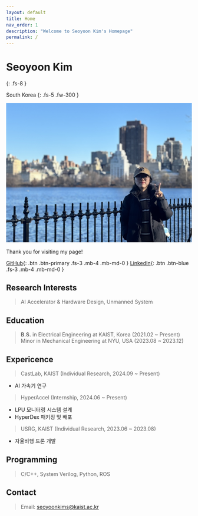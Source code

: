 ```yaml
---
layout: default
title: Home
nav_order: 1
description: "Welcome to Seoyoon Kim's Homepage"
permalink: /
---
```


# Seoyoon Kim
{: .fs-8 }

South Korea
{: .fs-5 .fw-300 }

![ex_screenshot](./assets/images/me2.jpg)  

Thank you for visiting my page!  

[GitHub][GitHub]{: .btn .btn-primary .fs-3 .mb-4 .mb-md-0 }
[LinkedIn][LinkedIn]{: .btn .btn-blue .fs-3 .mb-4 .mb-md-0 }


## Research Interests  

> AI Accelerator & Hardware Design, Unmanned System


## Education  

> **B.S.** in Electrical Engineering at KAIST, Korea (2021.02 ~ Present)  
> Minor in Mechanical Engineering at NYU, USA (2023.08 ~ 2023.12)


## Expericence  
> CastLab, KAIST (Individual Research, 2024.09 ~ Present)  
 - AI 가속기 연구  

> HyperAccel (Internship, 2024.06 ~ Present)  
 - LPU 모니터링 시스템 설계  
 - HyperDex 패키징 및 배포  

> USRG, KAIST (Individual Research, 2023.06 ~ 2023.08)  
 - 자율비행 드론 개발  


## Programming  

> C/C++, System Verilog, Python, ROS  


## Contact  

> Email: seoyoonkims@kaist.ac.kr  


[Posts]: https://seoyoonkims.github.io/docs/posts/  
[Paper Review]: https://seoyoonkims.github.io/docs/paper_review/  
[HyperAccel]: https://seoyoonkims.github.io/docs/HyperAccel/  
[GitHub]: https://github.com/seoyoonkims/
[LinkedIn]: https://www.linkedin.com/in/kim-seoyoon-9085b3319/